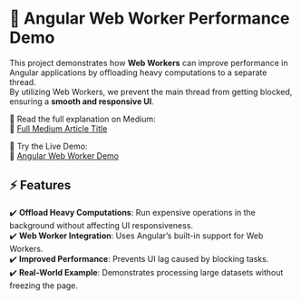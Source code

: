 # 🚀 Angular Web Worker Performance Demo

This project demonstrates how **Web Workers** can improve performance in Angular applications by offloading heavy computations to a separate thread.  
By utilizing Web Workers, we prevent the main thread from getting blocked, ensuring a **smooth and responsive UI**.

📖 Read the full explanation on Medium:  
🔗 [Full Medium Article Title](#)

🎯 Try the Live Demo:  
🚀 [Angular Web Worker Demo](#)

## ⚡ Features
✔️ **Offload Heavy Computations**: Run expensive operations in the background without affecting UI responsiveness.  
✔️ **Web Worker Integration**: Uses Angular’s built-in support for Web Workers.  
✔️ **Improved Performance**: Prevents UI lag caused by blocking tasks.  
✔️ **Real-World Example**: Demonstrates processing large datasets without freezing the page.  